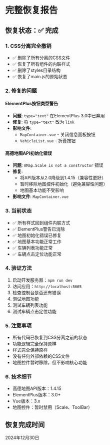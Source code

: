 # 完整恢复报告

## 恢复状态：✅ 完成

### 1. CSS分离完全撤销
- ✅ 删除了所有分离的CSS文件
- ✅ 恢复了所有组件的内联样式
- ✅ 删除了styles目录结构
- ✅ 恢复了main.js的原始状态

### 2. 修复的问题

#### ElementPlus按钮类型警告
- **问题**: `type="text"` 在ElementPlus 3.0中已弃用
- **修复**: 将 `type="text"` 改为 `link`
- **影响文件**:
  - `MapContainer.vue` - 关闭信息面板按钮
  - `VehicleList.vue` - 折叠按钮

#### 高德地图API初始化错误
- **问题**: `AMap.Scale is not a constructor` 错误
- **修复**: 
  - 将API版本从2.0降级到1.4.15（兼容性更好）
  - 暂时移除地图控件初始化（避免兼容性问题）
  - 地图基本功能不受影响
- **影响文件**: `MapContainer.vue`

### 3. 当前状态
- ✅ 所有样式回到组件内联方式
- ✅ ElementPlus警告已消除
- ✅ 地图初始化错误已修复
- ✅ 地图基本功能正常工作
- ✅ 车辆列表功能正常
- ✅ 车辆点击定位功能正常

### 4. 验证方法
1. 启动开发服务器：`npm run dev`
2. 访问应用：`http://localhost:8665`
3. 检查控制台是否还有错误
4. 测试地图功能
5. 测试车辆列表功能
6. 测试车辆点击定位功能

### 5. 注意事项
- 所有代码已恢复到CSS分离之前的状态
- 功能逻辑完全保持原样
- 样式完全保持原样
- 没有任何外部依赖的CSS文件
- 地图控件暂时移除，但不影响核心功能

### 6. 技术细节
- 高德地图API版本：1.4.15
- ElementPlus版本：3.0+
- Vue版本：3.x
- 地图控件：暂时禁用（Scale、ToolBar）

## 恢复完成时间
2024年12月30日 